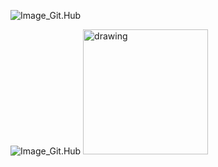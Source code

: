 ![Image_Git.Hub](https://img.buzzfeed.com/buzzfeed-static/static/2014-03/enhanced/webdr04/24/15/anigif_enhanced-25243-1395690798-1.gif)

![Image_Git.Hub](https://i.imgur.com/lvWKNlM.png)
<img src="https://i.imgur.com/lvWKNlM.png" alt="drawing" width="200" height="200"/>
